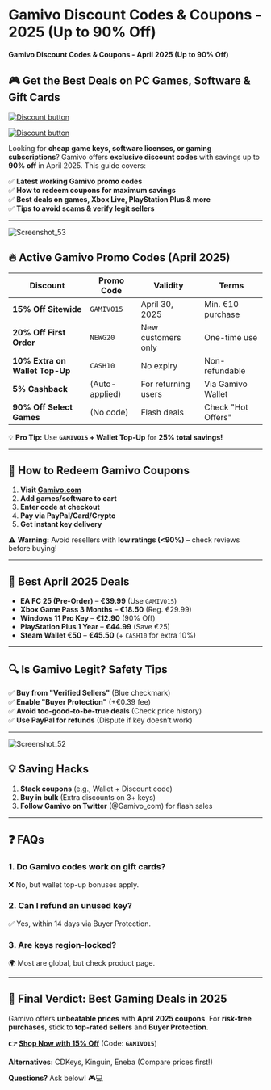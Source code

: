 # Gamivo Discount Codes &amp; Coupons - 2025 (Up to 90% Off)
**Gamivo Discount Codes & Coupons - April 2025 (Up to 90% Off)**

## **🎮 Get the Best Deals on PC Games, Software & Gift Cards**

[![Discount button](https://github.com/user-attachments/assets/af681806-5ceb-4439-be5f-c154f4bb7f14)](https://www.gamivo.com?glv=u3vu0d2u)



[![Discount button](https://github.com/user-attachments/assets/8dd1b030-22c1-4774-b66f-ebb5b63e5fa1)](https://www.gamivo.com?glv=u3vu0d2u)


Looking for **cheap game keys, software licenses, or gaming subscriptions**? Gamivo offers **exclusive discount codes** with savings up to **90% off** in April 2025. This guide covers:

✅ **Latest working Gamivo promo codes**  
✅ **How to redeem coupons for maximum savings**  
✅ **Best deals on games, Xbox Live, PlayStation Plus & more**  
✅ **Tips to avoid scams & verify legit sellers**  

---
![Screenshot_53](https://github.com/user-attachments/assets/2cae3f3a-a52d-4371-920a-6bbee2d9266d)


## **🔥 Active Gamivo Promo Codes (April 2025)**  

| **Discount** | **Promo Code** | **Validity** | **Terms** |  
|-------------|--------------|-------------|----------|  
| **15% Off Sitewide** | `GAMIVO15` | April 30, 2025 | Min. €10 purchase |  
| **20% Off First Order** | `NEWG20` | New customers only | One-time use |  
| **10% Extra on Wallet Top-Up** | `CASH10` | No expiry | Non-refundable |  
| **5% Cashback** | (Auto-applied) | For returning users | Via Gamivo Wallet |  
| **90% Off Select Games** | (No code) | Flash deals | Check "Hot Offers" |  

💡 **Pro Tip:** Use **`GAMIVO15` + Wallet Top-Up** for **25% total savings!**  

---

## **🛒 How to Redeem Gamivo Coupons**  
1. **Visit [Gamivo.com](https://www.gamivo.com/)**  
2. **Add games/software to cart**  
3. **Enter code at checkout**  
4. **Pay via PayPal/Card/Crypto**  
5. **Get instant key delivery**  

⚠ **Warning:** Avoid resellers with **low ratings (<90%)** – check reviews before buying!  

---

## **🎯 Best April 2025 Deals**  
- **EA FC 25 (Pre-Order)** – **€39.99** (Use `GAMIVO15`)  
- **Xbox Game Pass 3 Months** – **€18.50** (Reg. €29.99)  
- **Windows 11 Pro Key** – **€12.90** (90% Off)  
- **PlayStation Plus 1 Year** – **€44.99** (Save €25)  
- **Steam Wallet €50** – **€45.50** (+ `CASH10` for extra 10%)  

---

## **🔍 Is Gamivo Legit? Safety Tips**  
✅ **Buy from "Verified Sellers"** (Blue checkmark)  
✅ **Enable "Buyer Protection"** (+€0.39 fee)  
✅ **Avoid too-good-to-be-true deals** (Check price history)  
✅ **Use PayPal for refunds** (Dispute if key doesn’t work)  

---
![Screenshot_52](https://github.com/user-attachments/assets/0a63857d-c450-47f8-9c93-38387de4f49e)

## **💡 Saving Hacks**  
1. **Stack coupons** (e.g., Wallet + Discount code)  
2. **Buy in bulk** (Extra discounts on 3+ keys)  
3. **Follow Gamivo on Twitter** (@Gamivo_com) for flash sales  

---

## **❓ FAQs**  
### **1. Do Gamivo codes work on gift cards?**  
   ❌ No, but wallet top-up bonuses apply.  

### **2. Can I refund an unused key?**  
   ✅ Yes, within 14 days via Buyer Protection.  

### **3. Are keys region-locked?**  
   🌍 Most are global, but check product page.  

---

## **🚀 Final Verdict: Best Gaming Deals in 2025**  
Gamivo offers **unbeatable prices** with **April 2025 coupons**. For **risk-free purchases**, stick to **top-rated sellers** and **Buyer Protection**.  

**👉 [Shop Now with 15% Off](https://www.gamivo.com/)** (Code: **`GAMIVO15`**)  

**Alternatives:** CDKeys, Kinguin, Eneba (Compare prices first!)  

**Questions?** Ask below! 🎮💻
